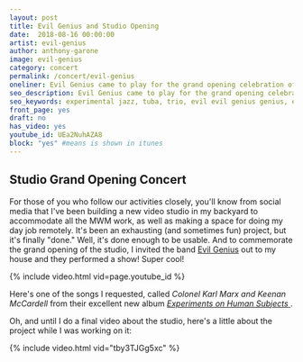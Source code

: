 ```yaml
---
layout: post
title: Evil Genius and Studio Opening
date:  2018-08-16 00:00:00
artist: evil-genius
author: anthony-garone
image: evil-genius
category: concert
permalink: /concert/evil-genius
oneliner: Evil Genius came to play for the grand opening celebration of our new backyard studio.
seo_description: Evil Genius came to play for the grand opening celebration of our new backyard studio.
seo_keywords: experimental jazz, tuba, trio, evil evil genius genius, evilgeniustrio
front_page: yes
draft: no
has_video: yes
youtube_id: UEa2NuhAZA8
block: "yes" #means is shown in itunes
---
```


## Studio Grand Opening Concert

For those of you who follow our activities closely, you'll know from social media that I've been building a new video studio in my backyard to accommodate all the MWM work, as well as making a space for doing my day job remotely. It's been an exhausting (and sometimes fun) project, but it's finally "done." Well, it's done enough to be usable. And to commemorate the grand opening of the studio, I invited the band [Evil Genius](/discover/evil-genius) out to my house and they performed a show! Super cool!

{% include video.html vid=page.youtube_id %}

Here's one of the songs I requested, called *Colonel Karl Marx and Keenan McCardell* from their excellent new album [*Experiments on Human Subjects*&nbsp;<i class="fab fa-bandcamp"></i>](https://evilgeniustrio.bandcamp.com).

Oh, and until I do a final video about the studio, here's a little about the project while I was working on it:

{% include video.html vid="tby3TJGg5xc" %}
